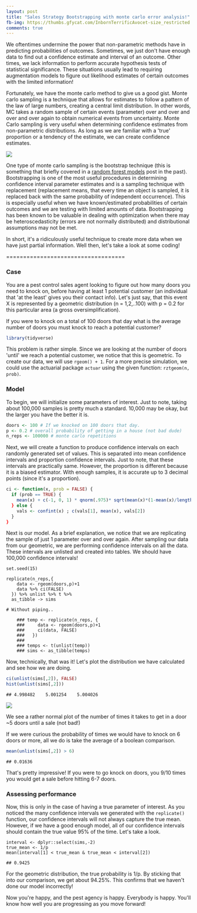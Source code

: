 ```yaml
---
layout: post
title: "Sales Strategy Bootstrapping with monte carlo error analysis!"
fb-img: https://thumbs.gfycat.com/InbornTerrificAvocet-size_restricted.gif
comments: true
---
```


We oftentimes undermine the power that non-parametric methods have in predicting probabilities of outcomes. Sometimes, we just don't have enough data to find out a confidence estimate and interval of an outcome. Other times, we lack information to perform accurate hypothesis tests of statistical significance. These situations usually lead to requiring augmentation models to figure out likelihood estimates of certain outcomes with the limited information!

Fortunately, we have the monte carlo method to give us a good gist. Monte carlo sampling is a technique that allows for estimates to follow a pattern of the law of large numbers, creating a central limit distribution. In other words, MC takes a random sample of certain events (parameter) over and over and over and over again to obtain numerical events from uncertainty. Monte Carlo sampling is very useful when determining confidence estimates from non-parametric distributions. As long as we are familiar with a 'true' proportion or a tendency of the estimate, we can create confidence estimates.

![](https://thumbs.gfycat.com/InbornTerrificAvocet-size_restricted.gif)

One type of monte carlo sampling is the bootstrap technique (this is something that briefly covered in a [random forest models](https://tykiww.github.io/2017-04-05-rf-model/) post in the past). Bootstrapping is one of the most useful procedures in determining confidence interval parameter estimates and is a sampling technique with replacement (replacement means, that every time an object is sampled, it is replaced back with the same probability of independent occurrence). This is especially useful when we have known/estimated probabilities of certain outcomes and we are testing with limited amounts of data. Bootstrapping has been known to be valuable in dealing with optimization when there may be heteroscedasticity  (errors are not normally distributed) and distributional assumptions may not be met.

In short, it's a ridiculously useful technique to create more data when we have just partial information. Well then, let's take a look at some coding!

===================================

### Case

You are a pest control sales agent looking to figure out how many doors you need to knock on, before having at least 1 potential customer (an individual that 'at the least' gives you their contact info). Let's just say, that this event X is represented by a geometric distribution (n = 1,2,..100) with p = 0.2 for this particular area (a gross oversimplification). 

If you were to knock on a total of 100 doors that day what is the average number of doors you must knock to reach a potential customer? 


```r
library(tidyverse)
```

This problem is rather simple. Since we are looking at the number of doors 'until' we reach a potential customer, we notice that this is geometric. To create our data, we will use `rgeom() + 1`. For a more precise simulation, we could use the actuarial package `actuar` using the given function: `rztgeom(n, prob)`.

### Model

To begin, we will initialize some parameters of interest. Just to note, taking about 100,000 samples is pretty much a standard. 10,000 may be okay, but the larger you have the better it is.

```r
doors <- 100 # If we knocked on 100 doors that day.
p <- 0.2 # overall probability of getting in a house (not bad dude)
n_reps <- 100000 # monte carlo repetitions
```
Next, we will create a function to produce confidence intervals on each randomly generated set of values. This is separated into mean confidence intervals and proportion confidence intervals. Just to note, that these intervals are practically same. However, the proportion is different because it is a biased estimator. With enough samples, it is accurate up to 3 decimal points (since it's a proportion).

```r
ci <- function(x, prob = FALSE) {
  if (prob == TRUE) {
    mean(x) + c(-1, 0, 1) * qnorm(.975)* sqrt(mean(x)*(1-mean(x)/length(x))
  } else {
    vals <- confint(x) ; c(vals[1], mean(x), vals[2])
  }
}
```

Next is our model. As a brief explanation, we notice that we are replicating the sample of just 1 parameter over and over again. After sampling our data from our geometric, we are performing confidence intervals on all the data. These intervals are unlisted and created into tables. We should have 100,000 confidence intervals!

```{r}
set.seed(15)

replicate(n_reps,{
    data <- rgeom(doors,p)+1
    data %>% ci(FALSE)
  }) %>% unlist %>% t %>% 
  as_tibble -> sims

# Without piping..

    ### temp <- replicate(n_reps, { 
    ###     data <- rgeom(doors,p)+1
    ###     ci(data, FALSE)
    ###   })
    ### 
    ### temps <- t(unlist(temp))
    ### sims <- as_tibble(temps)
```

Now, technically, that was it! Let's plot the distribution we have calculated and see how we are doing.

```r
ci(unlist(sims[,2]), FALSE)
hist(unlist(sims[,2]))
```
    ## 4.998482    5.001254    5.004026

![](https://raw.githubusercontent.com/tykiww/tykiww.github.io/master/img/boot/one.png?token=AjQRCpsDKIdzMC3cUdTaOQMZn2tBTALPks5coWhDwA%3D%3D)

We see a rather normal plot of the number of times it takes to get in a door ~5 doors until a sale (not bad!)

If we were curious the probability of times we would have to knock on 6 doors or more, all we do is take the average of a boolean comparison. 

```r
mean(unlist(sims[,2]) > 6)
```

    ## 0.01636

That's pretty impressive! If you were to go knock on doors, you 9/10 times you would get a sale before hitting 6-7 doors. 

### Assessing performance

Now, this is only in the case of having a true parameter of interest. As you noticed the many confidence intervals we generated with the `replicate()` function, our confidence intervals will not always capture the true mean. However, if we have a good enough model, all of our confidence intervals should contain the true value 95% of the time. Let's take a look.

```{r}
interval <- dplyr::select(sims,-2)
true_mean <- 1/p 
mean(interval[1] < true_mean & true_mean < interval[2])
```
    ## 0.9425

For the geometric distribution, the true probability is 1/p. By sticking that into our comparison, we get about 94.25%. This confirms that we haven't done our model incorrectly!


Now you're happy, and the pest agency is happy. Everybody is happy. You'll know how well you are progressing as you move forward!
